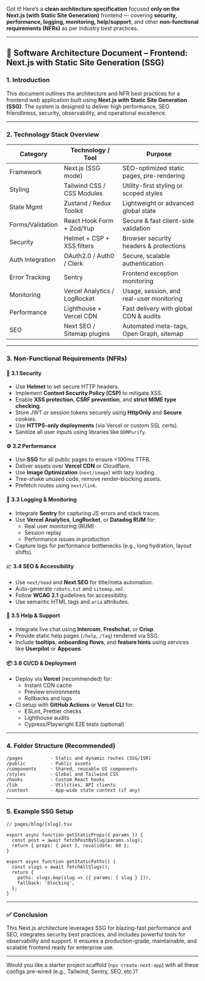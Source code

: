 Got it! Here’s a **clean architecture specification** focused **only on the Next.js (with Static Site Generation)** frontend — covering **security, performance, logging, monitoring, help/support**, and other **non-functional requirements (NFRs)** as per industry best practices.

---

## 🧱 **Software Architecture Document – Frontend: Next.js with Static Site Generation (SSG)**

### **1. Introduction**
This document outlines the architecture and NFR best practices for a frontend web application built using **Next.js with Static Site Generation (SSG)**. The system is designed to deliver high performance, SEO friendliness, security, observability, and operational excellence.

---

### **2. Technology Stack Overview**

| Category         | Technology / Tool            | Purpose                                        |
|------------------|------------------------------|------------------------------------------------|
| Framework        | Next.js (SSG mode)           | SEO-optimized static pages, pre-rendering     |
| Styling          | Tailwind CSS / CSS Modules   | Utility-first styling or scoped styles        |
| State Mgmt       | Zustand / Redux Toolkit      | Lightweight or advanced global state          |
| Forms/Validation | React Hook Form + Zod/Yup    | Secure & fast client-side validation          |
| Security         | Helmet + CSP + XSS filters   | Browser security headers & protections        |
| Auth Integration | OAuth2.0 / Auth0 / Clerk     | Secure, scalable authentication               |
| Error Tracking   | Sentry                        | Frontend exception monitoring                 |
| Monitoring       | Vercel Analytics / LogRocket | Usage, session, and real-user monitoring      |
| Performance      | Lighthouse + Vercel CDN      | Fast delivery with global CDN & audits        |
| SEO              | Next SEO / Sitemap plugins   | Automated meta-tags, Open Graph, sitemap      |

---

### **3. Non-Functional Requirements (NFRs)**

#### 🔐 **3.1 Security**
- Use **Helmet** to set secure HTTP headers.
- Implement **Content Security Policy (CSP)** to mitigate XSS.
- Enable **XSS protection**, **CSRF prevention**, and **strict MIME type checking**.
- Store JWT or session tokens securely using **HttpOnly** and **Secure** cookies.
- Use **HTTPS-only deployments** (via Vercel or custom SSL certs).
- Sanitize all user inputs using libraries like `DOMPurify`.

#### ⚙️ **3.2 Performance**
- Use **SSG** for all public pages to ensure <100ms TTFB.
- Deliver assets over **Vercel CDN** or Cloudflare.
- Use **Image Optimization** (`next/image`) with lazy loading.
- Tree-shake unused code, remove render-blocking assets.
- Prefetch routes using `next/link`.

#### 📜 **3.3 Logging & Monitoring**
- Integrate **Sentry** for capturing JS errors and stack traces.
- Use **Vercel Analytics**, **LogRocket**, or **Datadog RUM** for:
  - Real user monitoring (RUM)
  - Session replay
  - Performance issues in production
- Capture logs for performance bottlenecks (e.g., long hydration, layout shifts).

#### 📈 **3.4 SEO & Accessibility**
- Use `next/head` and **Next SEO** for title/meta automation.
- Auto-generate `robots.txt` and `sitemap.xml`.
- Follow **WCAG 2.1** guidelines for accessibility.
- Use semantic HTML tags and `aria` attributes.

#### 💬 **3.5 Help & Support**
- Integrate live chat using **Intercom**, **Freshchat**, or **Crisp**.
- Provide static help pages (`/help`, `/faq`) rendered via SSG.
- Include **tooltips**, **onboarding flows**, and **feature hints** using services like **Userpilot** or **Appcues**.

#### 📦 **3.6 CI/CD & Deployment**
- Deploy via **Vercel** (recommended) for:
  - Instant CDN cache
  - Preview environments
  - Rollbacks and logs
- CI setup with **GitHub Actions** or **Vercel CLI** for:
  - ESLint, Prettier checks
  - Lighthouse audits
  - Cypress/Playwright E2E tests (optional)

---

### **4. Folder Structure (Recommended)**

```
/pages          - Static and dynamic routes (SSG/ISR)
/public         - Public assets
/components     - Shared, reusable UI components
/styles         - Global and Tailwind CSS
/hooks          - Custom React hooks
/lib            - Utilities, API clients
/context        - App-wide state context (if any)
```

---

### **5. Example SSG Setup**

```tsx
// pages/blog/[slug].tsx

export async function getStaticProps({ params }) {
  const post = await fetchPostBySlug(params.slug);
  return { props: { post }, revalidate: 60 };
}

export async function getStaticPaths() {
  const slugs = await fetchAllSlugs();
  return {
    paths: slugs.map(slug => ({ params: { slug } })),
    fallback: 'blocking',
  };
}
```

---

### ✅ **Conclusion**
This Next.js architecture leverages SSG for blazing-fast performance and SEO, integrates security best practices, and includes powerful tools for observability and support. It ensures a production-grade, maintainable, and scalable frontend ready for enterprise use.

---

Would you like a starter project scaffold (`npx create-next-app`) with all these configs pre-wired (e.g., Tailwind, Sentry, SEO, etc.)?